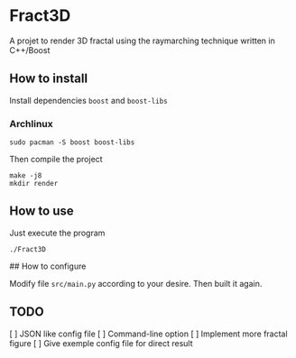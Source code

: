 # Fract3D

A projet to render 3D fractal using the raymarching technique written in C++/Boost

## How to install

Install dependencies `boost` and `boost-libs`

### Archlinux
```
sudo pacman -S boost boost-libs
```

Then compile the project
```
make -j8
mkdir render
```

## How to use

Just execute the program
```
./Fract3D
```

## How to configure

Modify file `src/main.py` according to your desire. Then built it again.

## TODO

[ ] JSON like config file
[ ] Command-line option
[ ] Implement more fractal figure
[ ] Give exemple config file for direct result

